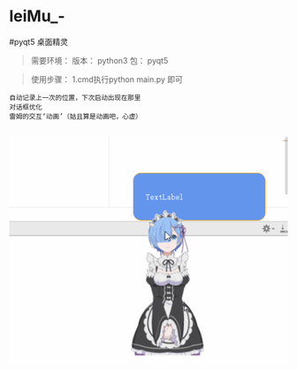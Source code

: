 # leiMu_-
#pyqt5 桌面精灵
>需要环境：
>版本：
python3
>包：
pyqt5

>使用步骤：
1.cmd执行python main.py 即可
```
自动记录上一次的位置，下次启动出现在那里
对话框优化
雷姆的交互‘动画’（姑且算是动画吧，心虚）


```
![右键菜单功能](https://github.com/frankcreating/leiMu_-/blob/master/gif/btn.gif)
